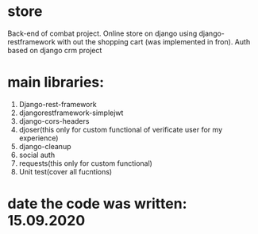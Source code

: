 # store

Back-end of combat project.
Online store on django using django-restframework with out the shopping cart (was implemented in fron).
Auth based on django crm project

# main libraries:
1) Django-rest-framework
2) djangorestframework-simplejwt
3) django-cors-headers
4) djoser(this only for custom functional of verificate user for my experience)
5) django-cleanup
6) social auth
7) requests(this only for custom functional)
8) Unit test(cover all fucntions)

# date the code was written: 15.09.2020

